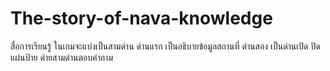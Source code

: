 # The-story-of-nava-knowledge

สื่อการเรียนรู้ ในเกมจะแบ่งเป็นสามด่าน 
ด่านแรก เป็นอธิบายข้อมูลสถานที่
ด่านสอง เป็นด่านเปิด ปิดแผ่นป้าย
ด่ายสามด่านตอบคำถาม
